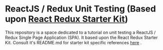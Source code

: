 # ReactJS / Redux Unit Testing (Based upon [React Redux Starter Kit](./ReactReduxStarterKitREADME.md))

This repository is a space dedicated to a tutorial on unit testing a ReactJS / Redux Single Page Application (SPA).  It based upon the React Redux Starter Kit.  Consult it's README.md for starter kit specific references [here](./ReactReduxStarterKitREADME.md) .
 
                    
